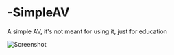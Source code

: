 # -SimpleAV
A simple AV, it's not meant for using it, just for education

![Screenshot](screenshot.png)
